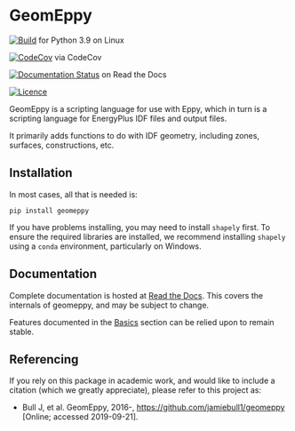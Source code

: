 GeomEppy
========
[![Build](https://img.shields.io/github/workflow/status/jamiebull1/geomeppy/Python%20package)](https://github.com/jamiebull1/geomeppy/)
 for Python 3.9 on Linux

[![CodeCov](https://img.shields.io/codecov/c/github/jamiebull1/geomeppy/master)](https://codecov.io/github/jamiebull1/geomeppy)
 via CodeCov

[![Documentation Status](https://readthedocs.org/projects/geomeppy/badge/?version=latest)](http://geomeppy.readthedocs.io/en/latest/?badge=latest)
 on Read the Docs

[![Licence](https://img.shields.io/github/license/jamiebull1/geomeppy)](https://opensource.org/licenses/MIT)

GeomEppy is a scripting language for use with Eppy, which in turn is a scripting language for EnergyPlus IDF files and output files.

It primarily adds functions to do with IDF geometry, including zones, surfaces, constructions, etc.

## Installation

In most cases, all that is needed is:

`pip install geomeppy`

If you have problems installing, you may need to install `shapely` first. To ensure the required libraries are installed, we recommend installing `shapely` using a `conda` environment, particularly on Windows.

## Documentation

Complete documentation is hosted at [Read the Docs](http://geomeppy.readthedocs.io/en/latest/?). This covers the internals of geomeppy, 
and may be subject to change. 

Features documented in the [Basics](https://geomeppy.readthedocs.io/en/latest/How-to%20guides.html) section can be relied upon to remain stable.

## Referencing

If you rely on this package in academic work, and would like to include a citation (which we greatly appreciate), please refer to this project as:

- Bull J, et al. GeomEppy, 2016-, https://github.com/jamiebull1/geomeppy [Online; accessed 2019-09-21].
